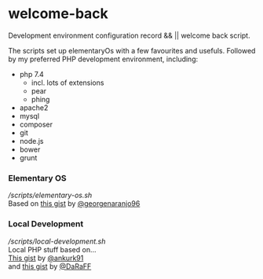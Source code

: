 # welcome-back
Development environment configuration record && || welcome back script.

The scripts set up elementaryOs with a few favourites and usefuls. Followed by my preferred PHP development environment, including:
- php 7.4
  - incl. lots of extensions
  - pear
  - phing
- apache2
- mysql
- composer
- git
- node.js
- bower
- grunt


### Elementary OS  
*/scripts/elementary-os.sh*  
Based on [this gist](https://gist.github.com/georgenaranjo96/0a29f6eb8461f33606a243a637a75bd4) by [@georgenaranjo96](https://gist.github.com/georgenaranjo96/0a29f6eb8461f33606a243a637a75bd4)  

### Local Development
*/scripts/local-development.sh*  
Local PHP stuff based on...  
[This gist](https://gist.github.com/ankurk91/16a3d36b1afa3f9c91f02828adfedf6f#file-install_lamp_ubuntu-sh-L50) by [@ankurk91](https://gist.github.com/ankurk91)  
and [this gist](https://gist.github.com/DaRaFF/3995789) by [@DaRaFF](https://gist.github.com/DaRaFF)

